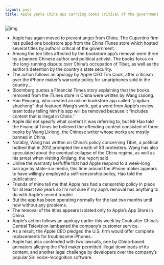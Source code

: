 ```yaml
---
layout: post
title: Apple yanks China app carrying books critical of the government
---
```

![img](http://media.idownloadblog.com/wp-content/uploads/2011/06/App-Store-Icon.jpeg)
* Apple has again moved to prevent anger from China. The Cupertino firm has pulled one bookstore app from the China iTunes store which hosted several titles by authors critical of the government.
* Among the ten titles affected by the bookstore app’s removal were three by a banned Chinese author and political activist. The books focus on the long-running dispute over China’s occupation of Tibet, as well as the author’s detention by the country’s state security.
* The action follows an apology by Apple CEO Tim Cook, after criticism over the iPhone maker’s warranty policy for smartphones sold in the country…
* Bloomberg quotes a Financial Times story explaining that the books removed from the iTunes store in China were written by Wang Lixiong.
* Hao Peiqiang, who created an online bookstore app called “jingdian shucheng” that featured Wang’s work, got a word from Apple’s review team today telling him his app will be removed because it “includes content that is illegal in China.”
* Apple did not specify what content it was referring to, but Mr Hao told the Financial Times he believed the offending content consisted of three books by Wang Lixiong, the Chinese writer whose works are mostly banned in China.
* Notably, Wang has written on China’s policy concerning Tibet, a political hotbed that in 2012 prompted the death of 83 protesters. Wang has also speculated about the eventual collapse of the China regime, as well as his arrest when visiting Xinjiang, the report said.
* Unlike the warranty kerfuffle that had Apple respond to a week-long barrage by state-run media, this time around the iPhone maker appears to have willingly employed a self-censorship policy, Hao told the publication:
* Friends of mine tell me that Apple has had a censorship policy in place for at least two years so I’m not sure if my app’s removal has anything to do with Apple’s recent trouble.
* But the app has been operating normally for the last two months until now without any problems.
* The removal of the titles appears isolated only to Apple’s App Store in China.
* Apple’s action follows an apology earlier this week by Cook after China’s Central Television lambasted the company’s customer service.
* As a result, the Apple CEO pledged the U.S. firm would offer complete replacements for troublesome iPhones.
* Apple has also contended with two lawsuits, one by China-based animators alleging the iPad maker permitted illegal downloads of its content, and another legal challenge by developers over the company’s popular Siri voice-recognition software.

